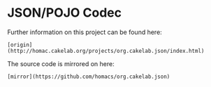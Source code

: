 # JSON/POJO Codec


Further information on this project can be found here:

	[origin](http://homac.cakelab.org/projects/org.cakelab.json/index.html)


The source code is mirrored on here:

	[mirror](https://github.com/homacs/org.cakelab.json)